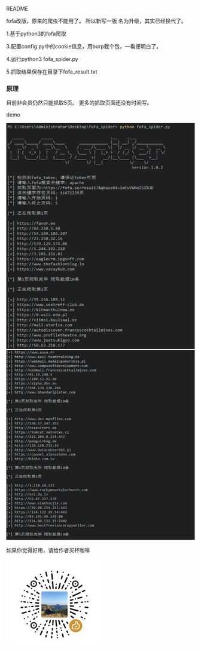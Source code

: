 README

fofa改版，原来的爬虫不能用了。
所以新写一版
名为升级，其实已经换代了。

1.基于python3的fofa爬取

3.配置config.py中的cookie信息，用burp截个包，一看便明白了。

4.运行python3 fofa_spider.py

5.抓取结果保存在目录下fofa_result.txt


### 原理


目前非会员仍然只能抓取5页。
更多的抓取页面还没有时间写。

demo

![](demo/demo1.png)
![](demo/demo2.png)

如果你觉得好用，请给作者买杯咖啡

![](demo/weixins.png)

